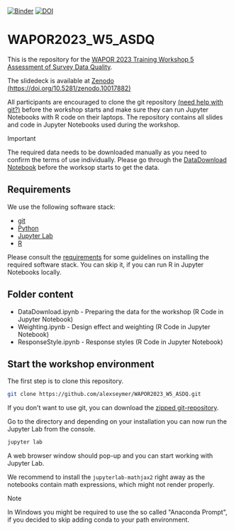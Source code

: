 [![Binder](https://mybinder.org/badge_logo.svg)](https://mybinder.org/v2/gh/alexseymer/WAPOR2023_W5_ASDQ/HEAD?urlpath=lab)
[![DOI](https://zenodo.org/badge/DOI/10.5281/zenodo.10017882.svg)](https://doi.org/10.5281/zenodo.10017882)

# WAPOR2023_W5_ASDQ

This is the repository for the [WAPOR 2023 Training Workshop 5 Assessment of Survey Data Quality](https://wapor.org/events/annual-conference/current-conference/training-workshops/).

The slidedeck is available at  [Zenodo (https://doi.org/10.5281/zenodo.10017882)](https://zenodo.org/record/10017882) 

All participants are encouraged to clone the git repository [(need help with git?)](https://git-scm.com/book/en/v2/Getting-Started-Installing-Git) before the workshop starts and make sure they can run Jupyter Notebooks with R code on their laptops. The repository contains all slides and code in Jupyter Notebooks used during the workshop.

> [!IMPORTANT]
> The required data needs to be downloaded manually as you need to confirm the terms of use individually. Please go through the [DataDownload Notebook](https://github.com/alexseymer/WAPOR2023_W5_ASDQ/blob/main/DataDownload.ipynb) before the worksop starts to get the data.

## Requirements

We use the following software stack:
- [git](https://git-scm.com/)
- [Python](https://www.python.org/)
- [Jupyter Lab](https://docs.jupyter.org/en/latest/)
- [R](https://www.r-project.org/)

Please consult the [requirements](Requirements.md) for some guidelines on installing the required software stack. You can skip it, if you can run R in Jupyter Notebooks locally.

## Folder content

- DataDownload.ipynb - Preparing the data for the workshop (R Code in Jupyter Notebook)
- Weighting.ipynb - Design effect and weighting (R Code in Jupyter Notebook) 
- ResponseStyle.ipynb - Response styles (R Code in Jupyter Notebook)

## Start the workshop environment

The first step is to clone this repository.

```bash
git clone https://github.com/alexseymer/WAPOR2023_W5_ASDQ.git
```
If you don't want to use git, you can download the [zipped git-repository](https://github.com/alexseymer/WAPOR2023_W5_ASDQ/archive/refs/heads/main.zip).

Go to the directory and depending on your installation you can now run the Jupyter Lab from the console. 

```python
jupyter lab
```

A web browser window should pop-up and you can start working with Jupyter Lab.

We recommend to install the `jupyterlab-mathjax2` right away as the notebooks contain math expressions, which might not render properly.

> [!NOTE]
> In Windows you might be required to use the so called "Anaconda Prompt", if you decided to skip adding conda to your path environment. 


